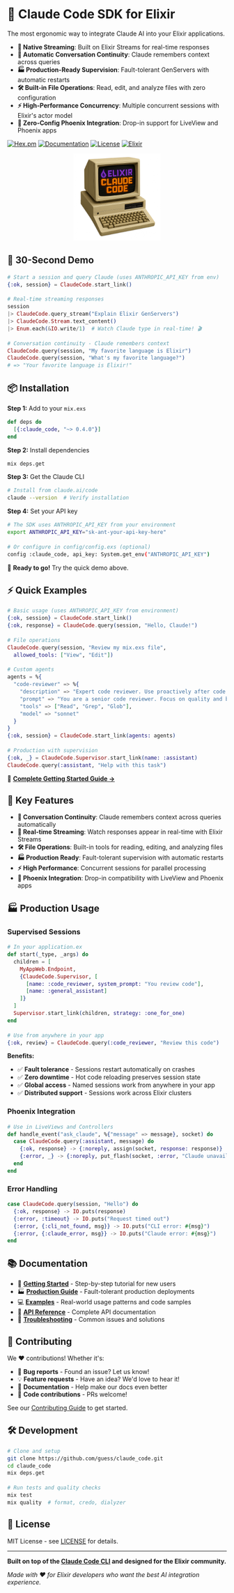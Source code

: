 # 🤖 Claude Code SDK for Elixir

The most ergonomic way to integrate Claude AI into your Elixir applications.

- **🔄 Native Streaming**: Built on Elixir Streams for real-time responses
- **💬 Automatic Conversation Continuity**: Claude remembers context across queries
- **🏭 Production-Ready Supervision**: Fault-tolerant GenServers with automatic restarts
- **🛠️ Built-in File Operations**: Read, edit, and analyze files with zero configuration
- **⚡ High-Performance Concurrency**: Multiple concurrent sessions with Elixir's actor model
- **🔧 Zero-Config Phoenix Integration**: Drop-in support for LiveView and Phoenix apps

[![Hex.pm](https://img.shields.io/hexpm/v/claude_code.svg)](https://hex.pm/packages/claude_code)
[![Documentation](https://img.shields.io/badge/docs-hexdocs-blue.svg)](https://hexdocs.pm/claude_code)
[![License](https://img.shields.io/badge/license-MIT-green.svg)](https://github.com/guess/claude_code/blob/main/LICENSE)
[![Elixir](https://img.shields.io/badge/elixir-%3E%3D1.14-purple.svg)](https://elixir-lang.org)

<div align="center">
    <img src="https://github.com/guess/claude_code/raw/main/docs/claudecode.png" alt="ClaudeCode" width="200">
</div>

## 🎯 30-Second Demo

```elixir
# Start a session and query Claude (uses ANTHROPIC_API_KEY from env)
{:ok, session} = ClaudeCode.start_link()

# Real-time streaming responses
session
|> ClaudeCode.query_stream("Explain Elixir GenServers")
|> ClaudeCode.Stream.text_content()
|> Enum.each(&IO.write/1)  # Watch Claude type in real-time! 🎬

# Conversation continuity - Claude remembers context
ClaudeCode.query(session, "My favorite language is Elixir")
ClaudeCode.query(session, "What's my favorite language?")
# => "Your favorite language is Elixir!"
```

## 📦 Installation

**Step 1:** Add to your `mix.exs`
```elixir
def deps do
  [{:claude_code, "~> 0.4.0"}]
end
```

**Step 2:** Install dependencies
```bash
mix deps.get
```

**Step 3:** Get the Claude CLI
```bash
# Install from claude.ai/code
claude --version  # Verify installation
```

**Step 4:** Set your API key
```bash
# The SDK uses ANTHROPIC_API_KEY from your environment
export ANTHROPIC_API_KEY="sk-ant-your-api-key-here"

# Or configure in config/config.exs (optional)
config :claude_code, api_key: System.get_env("ANTHROPIC_API_KEY")
```

🎉 **Ready to go!** Try the quick demo above.

## ⚡ Quick Examples

```elixir
# Basic usage (uses ANTHROPIC_API_KEY from environment)
{:ok, session} = ClaudeCode.start_link()
{:ok, response} = ClaudeCode.query(session, "Hello, Claude!")

# File operations
ClaudeCode.query(session, "Review my mix.exs file",
  allowed_tools: ["View", "Edit"])

# Custom agents
agents = %{
  "code-reviewer" => %{
    "description" => "Expert code reviewer. Use proactively after code changes.",
    "prompt" => "You are a senior code reviewer. Focus on quality and best practices.",
    "tools" => ["Read", "Grep", "Glob"],
    "model" => "sonnet"
  }
}
{:ok, session} = ClaudeCode.start_link(agents: agents)

# Production with supervision
{:ok, _} = ClaudeCode.Supervisor.start_link(name: :assistant)
ClaudeCode.query(:assistant, "Help with this task")
```

📖 **[Complete Getting Started Guide →](docs/GETTING_STARTED.md)**

## 🚀 Key Features

- **💬 Conversation Continuity**: Claude remembers context across queries automatically
- **🔄 Real-time Streaming**: Watch responses appear in real-time with Elixir Streams
- **🛠️ File Operations**: Built-in tools for reading, editing, and analyzing files
- **🏭 Production Ready**: Fault-tolerant supervision with automatic restarts
- **⚡ High Performance**: Concurrent sessions for parallel processing
- **🔧 Phoenix Integration**: Drop-in compatibility with LiveView and Phoenix apps

## 🏭 Production Usage

### Supervised Sessions
```elixir
# In your application.ex
def start(_type, _args) do
  children = [
    MyAppWeb.Endpoint,
    {ClaudeCode.Supervisor, [
      [name: :code_reviewer, system_prompt: "You review code"],
      [name: :general_assistant]
    ]}
  ]
  Supervisor.start_link(children, strategy: :one_for_one)
end

# Use from anywhere in your app
{:ok, review} = ClaudeCode.query(:code_reviewer, "Review this code")
```

**Benefits:**
- ✅ **Fault tolerance** - Sessions restart automatically on crashes
- ✅ **Zero downtime** - Hot code reloading preserves session state
- ✅ **Global access** - Named sessions work from anywhere in your app
- ✅ **Distributed support** - Sessions work across Elixir clusters

### Phoenix Integration
```elixir
# Use in LiveViews and Controllers
def handle_event("ask_claude", %{"message" => message}, socket) do
  case ClaudeCode.query(:assistant, message) do
    {:ok, response} -> {:noreply, assign(socket, response: response)}
    {:error, _} -> {:noreply, put_flash(socket, :error, "Claude unavailable")}
  end
end
```

### Error Handling
```elixir
case ClaudeCode.query(session, "Hello") do
  {:ok, response} -> IO.puts(response)
  {:error, :timeout} -> IO.puts("Request timed out")
  {:error, {:cli_not_found, msg}} -> IO.puts("CLI error: #{msg}")
  {:error, {:claude_error, msg}} -> IO.puts("Claude error: #{msg}")
end
```

## 📚 Documentation

- 🚀 **[Getting Started](docs/GETTING_STARTED.md)** - Step-by-step tutorial for new users
- 🏭 **[Production Guide](docs/SUPERVISION.md)** - Fault-tolerant production deployments
- 💻 **[Examples](docs/EXAMPLES.md)** - Real-world usage patterns and code samples
- 📖 **[API Reference](https://hexdocs.pm/claude_code)** - Complete API documentation
- 🔧 **[Troubleshooting](docs/TROUBLESHOOTING.md)** - Common issues and solutions

## 🤝 Contributing

We ❤️ contributions! Whether it's:

- 🐛 **Bug reports** - Found an issue? Let us know!
- 💡 **Feature requests** - Have an idea? We'd love to hear it!
- 📝 **Documentation** - Help make our docs even better
- 🔧 **Code contributions** - PRs welcome!

See our [Contributing Guide](https://github.com/guess/claude_code/blob/main/CONTRIBUTING.md) to get started.

## 🛠️ Development

```bash
# Clone and setup
git clone https://github.com/guess/claude_code.git
cd claude_code
mix deps.get

# Run tests and quality checks
mix test
mix quality  # format, credo, dialyzer
```

## 📜 License

MIT License - see [LICENSE](https://github.com/guess/claude_code/blob/main/LICENSE) for details.

---

**Built on top of the [Claude Code CLI](https://github.com/anthropics/claude-code) and designed for the Elixir community.**

*Made with ❤️ for Elixir developers who want the best AI integration experience.*
